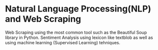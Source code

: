 # Natural Language Processing(NLP) and Web Scraping
Web Scraping using the most common tool such as the Beautiful Soup library in Python. Sentiment Analysis using lexicon like textblob as well as using machine learning (Supervised Learning) tehniques.
